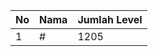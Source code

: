 | No | Nama            | Jumlah Level |
|----|-----------------|--------------|
| 1  | #    |    1205        |

